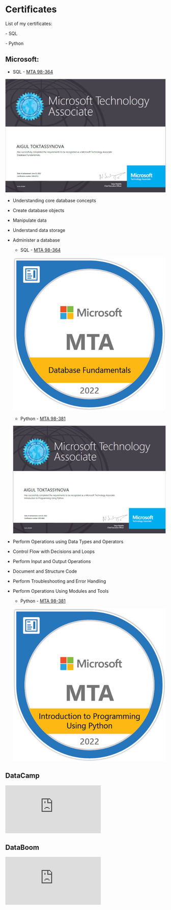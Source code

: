 # Certificates

<p> List of my certificates: </p>
<p> - SQL </p>
<p> - Python </p>

## Microsoft:
  - SQL - [MTA 98-364](https://github.com/AigulTok/Certificates/blob/main/Microsoft_Certified_Professional_Certificate_SQL.pdf) 

  ![SQL](https://github.com/AigulTok/Certificates/blob/main/Microsoft_Certified_Professional_Certificate_SQL.PNG)
    
- Understanding core database concepts
- Create database objects
- Manipulate data
- Understand data storage
- Administer a database

  - SQL - [MTA 98-364](https://www.credly.com/badges/21b4f375-936a-4676-b0ec-be4f4f20686d?source=linked_in_profile) 

  ![SQL](https://github.com/AigulTok/Certificates/blob/main/credly_sql.png)

  - Python - [MTA 98-381](https://github.com/AigulTok/Certificates/blob/main/Microsoft_Certified_Professional_Certificate_Python.pdf) 

  ![Python](https://github.com/AigulTok/Certificates/blob/main/Microsoft_Certified_Professional_Certificate_Python.PNG)

- Perform Operations using Data Types and Operators
- Control Flow with Decisions and Loops
- Perform Input and Output Operations
- Document and Structure Code
- Perform Troubleshooting and Error Handling
- Perform Operations Using Modules and Tools

  - Python - [MTA 98-381](https://www.credly.com/badges/fb3ac42f-5bf3-4cdf-904c-bf3620d46908/linked_in?t=rcudi9) 

  ![Python](https://github.com/AigulTok/Certificates/blob/main/credly_python.png)



## DataCamp

![SQL](https://github.com/AigulTok/Certificates/blob/main/DataCamp%20certificate%20Introduction%20to%20SQL.pdf)

## DataBoom

![SQL](https://github.com/AigulTok/Certificates/blob/main/DataBoom%20certificate%20SQL%20Advanced.pdf)